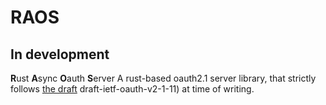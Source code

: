 # RAOS

## In development

**R**ust **A**sync **O**auth **S**erver
A rust-based oauth2.1 server library, that strictly follows [the draft](https://www.ietf.org/archive/id/draft-ietf-oauth-v2-1-11.html) draft-ietf-oauth-v2-1-11) at time of writing.